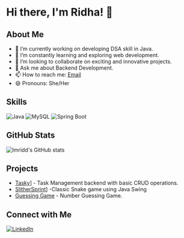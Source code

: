# Hi there, I'm Ridha! 👋

## About Me

- 🔭 I’m currently working on developing DSA skill in Java.
- 🌱 I’m constantly learning and exploring web development.
- 👯 I’m looking to collaborate on exciting and innovative projects.
- 💬 Ask me about Backend Development.
- 📫 How to reach me: [Email](rha7727@gmail.com)
- 😄 Pronouns: She/Her

## Skills
![Java](https://img.shields.io/badge/Java-ED8B00?style=for-the-badge&logo=java&logoColor=white)
![MySQL](https://img.shields.io/badge/MySQL-4479A1?style=for-the-badge&logo=mysql&logoColor=white)
![Spring Boot](https://img.shields.io/badge/Spring_Boot-6DB33F?style=for-the-badge&logo=spring-boot&logoColor=white)
## GitHub Stats

![Imridd's GitHub stats](https://github-readme-stats.vercel.app/api?username=imridd&show_icons=true&theme=radical)

## Projects

- [Tasky](https://github.com/imridd/Tasky-task-management-backend)] - Task Management backend with basic CRUD operations.
- [SlitherSprint](https://github.com/imridd/SlitherSprint)] -Classic Snake game using Java Swing
- [Guessing Game](https://github.com/imridd/Guessing-game-in-Java) - Number Guessing Game.

## Connect with Me

[![LinkedIn](https://img.shields.io/badge/LinkedIn-0077B5?style=for-the-badge&logo=linkedin&logoColor=white)](https://www.linkedin.com/in/ridha-rajasekar-440684250/)

